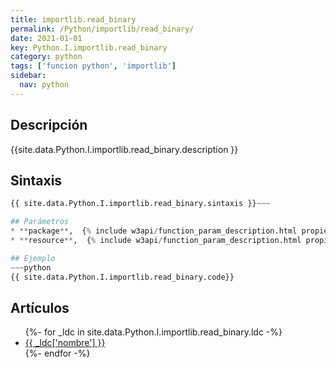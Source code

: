 ```yaml
---
title: importlib.read_binary
permalink: /Python/importlib/read_binary/
date: 2021-01-01
key: Python.I.importlib.read_binary
category: python
tags: ['funcion python', 'importlib']
sidebar: 
  nav: python
---
```


## Descripción
{{site.data.Python.I.importlib.read_binary.description }}

## Sintaxis
~~~python
{{ site.data.Python.I.importlib.read_binary.sintaxis }}~~~

## Parámetros
* **package**,  {% include w3api/function_param_description.html propiedad=site.data.Python.I.importlib.read_binary valor="package" %}
* **resource**,  {% include w3api/function_param_description.html propiedad=site.data.Python.I.importlib.read_binary valor="resource" %}

## Ejemplo
~~~python
{{ site.data.Python.I.importlib.read_binary.code}}
~~~

## Artículos
<ul>
{%- for _ldc in site.data.Python.I.importlib.read_binary.ldc -%}
   <li>
       <a href="{{_ldc['url'] }}">{{ _ldc['nombre'] }}</a>
   </li>
{%- endfor -%}
</ul>
